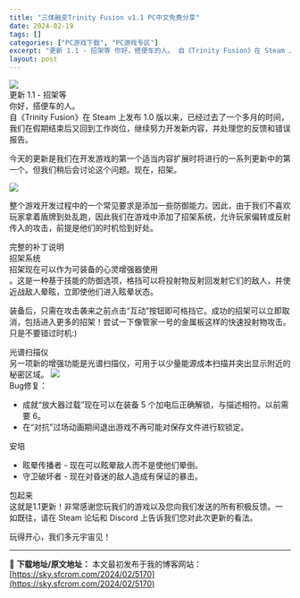 ```yaml
---
title: "三体融变Trinity Fusion v1.1 PC中文免费分享"
date: 2024-02-19
tags: []
categories: ["PC游戏下载", "PC游戏专区"]
excerpt: "更新 1.1 - 招架等 你好，搭便车的人。 自《Trinity Fusion》在 Steam 上发布 1.0 版以来，已经过去了一个多月的时间，我们在假期结束后又回到工作岗位，继续努力开发新内容，并处理您的反馈和错误报告。 今天的更新是我们在开发游戏的第一个适当内容扩展时将进行的一系列更新中的第一&hellip;"
layout: post
---
```


<img class="aligncenter" src="https://cdn.akamai.steamstatic.com/steam/apps/1911360/header.jpg?t=1708094282" />
<div class="_2gdgUZH7TbyBxDYoDIUPVG">
<div class="_35gM9i287FT5Vx0nL7vX6o"><span>更新 1.1 - 招架等</span>
<div class="_3xnQdAHm87HweMlCFMh64P"></div>
</div>
</div>
<div class="_2ZgLvT82YJj60ipYm334jn">
<div class="_3v0cwU9svPlYyRjL6HO1ZC AWjK8kN35flh3Vnn73OUc">
<div class="_38GFQhbMgQS_1y-yV_MAza BB_Header1 _15FlIKB5sgBYLNjlnRazPY"><span>你好，搭便车的人。</span></div>
<span>自《Trinity Fusion》在 Steam 上发布 1.0 版以来，已经过去了一个多月的时间，我们在假期结束后又回到工作岗位，继续努力开发新内容，并处理您的反馈和错误报告。</span>

<span>今天的更新是我们在开发游戏的第一个适当内容扩展时将进行的一系列更新中的第一个。但我们稍后会讨论这个问题。现在，招架。</span>

<img src="https://clan.akamai.steamstatic.com/images//42971343/f23d3208f335e3ec53a4f18b9951d7fc74b501f6.gif" />

<span>整个游戏开发过程中的一个常见要求是添加一些防御能力。因此，由于我们不喜欢玩家拿着盾牌到处乱跑，因此我们在游戏中添加了招架系统，允许玩家偏转或反射传入的攻击，前提是他们的时机恰到好处。</span>
<div class="_2ZqUvIHTeQdmj5n3wCqp5s BB_Header2 _1SWg2pG7YTaeugpLj3fW6k"><span>完整的补丁说明</span></div>
<div class="KePJsJFkRONeGxLE3PKlF BB_Header3 AX80F1i_ZmgUMWmsPWvNo"><span>招架系统</span></div>
<div class="_1opdqAOxXrGF6BBCpWBSwD"><span>招架现在可以作为可装备的心灵增强器使用</span></div>
<span>。这是一种基于技能的防御选项，格挡可以将投射物反射回发射它们的敌人，并使近战敌人晕眩，立即使他们进入眩晕状态。</span>

<span>装备后，只需在攻击袭来之前点击“互动”按钮即可格挡它。成功的招架可以立即取消，包括进入更多的招架！尝试一下像管家一号的金属板这样的快速投射物攻击。只是不要错过时机:)</span>
<div class="KePJsJFkRONeGxLE3PKlF BB_Header3 AX80F1i_ZmgUMWmsPWvNo"><span>光谱扫描仪</span></div>
<span>另一项新的增强功能是光谱扫描仪，可用于以少量能源成本扫描并突出显示附近的秘密区域。</span>

<img src="https://clan.akamai.steamstatic.com/images//42971343/96e294e10ce711b61aa313b684783dfdad5ed66e.gif" />
<div class="KePJsJFkRONeGxLE3PKlF BB_Header3 AX80F1i_ZmgUMWmsPWvNo"><span>Bug修复：</span></div>
<ul class="tfM5VWgPClhy8MTX_pNLF bullets">
 	<li class="_3DlO014RzYr_m9lI620soy"><span>成就“放大器过载”现在可以在装备 5 个加电后正确解锁，与描述相符。以前需要 6。</span></li>
 	<li class="_3DlO014RzYr_m9lI620soy"><span>在“对抗”过场动画期间退出游戏不再可能对保存文件进行软锁定。</span></li>
</ul>
<div class="KePJsJFkRONeGxLE3PKlF BB_Header3 AX80F1i_ZmgUMWmsPWvNo"><span>安培</span></div>
<ul class="tfM5VWgPClhy8MTX_pNLF bullets">
 	<li class="_3DlO014RzYr_m9lI620soy"><span>眩晕传播者 - 现在可以眩晕敌人而不是使他们晕倒。</span></li>
 	<li class="_3DlO014RzYr_m9lI620soy"><span>守卫破坏者 - 现在对昏迷的敌人造成有保证的暴击。</span></li>
</ul>
<div class="_2ZqUvIHTeQdmj5n3wCqp5s BB_Header2 _1SWg2pG7YTaeugpLj3fW6k"><span>包起来</span></div>
<span>这就是1.1更新！非常感谢您玩我们的游戏以及您向我们发送的所有积极反馈。一如既往，请在 Steam 论坛和 Discord 上告诉我们您对此次更新的看法。</span>

<span>玩得开心，我们多元宇宙见！</span></div>
</div>

---
📖 **下载地址/原文地址：** 本文最初发布于我的博客网站：[https://sky.sfcrom.com/2024/02/5170](https://sky.sfcrom.com/2024/02/5170)
